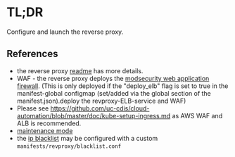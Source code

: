 # TL;DR

Configure and launch the reverse proxy.  

## References

* the reverse proxy [readme](../kube/services/revproxy/README.md) has more details.
* WAF - the reverse proxy deploys the [modsecurity web application firewall](./waf.md). (This is only deployed if the "deploy_elb" flag is set to true in the manifest-global configmap (set/added via the global section of the manifest.json).deploy the revproxy-ELB-service and WAF)
* Please see https://github.com/uc-cdis/cloud-automation/blob/master/doc/kube-setup-ingress.md as AWS WAF and ALB is recommended. 
* [maintenance mode](./maintenance.md)
* the [ip blacklist](../gen3/lib/manifestDefaults/revproxy/) may be configured with a custom `manifests/revproxy/blacklist.conf`
